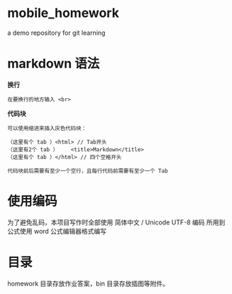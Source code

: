 # mobile_homework
a demo repository for git learning
# markdown 语法
**换行**<br>

	在要换行的地方输入 <br>

**代码块**<br>

	可以使用缩进来插入灰色代码块：
	
	（这里有个 tab ）<html> // Tab开头
	（这里有2个 tab ）	<title>Markdown</title>
	（这里有个 tab ）</html> // 四个空格开头
	
	代码块前后需要有至少一个空行，且每行代码前需要有至少一个 Tab 

# 使用编码
为了避免乱码，本项目写作时全部使用 简体中文 / Unicode UTF-8 编码
所用到公式使用 word 公式编辑器格式编写

# 目录
homework 目录存放作业答案，bin 目录存放插图等附件。